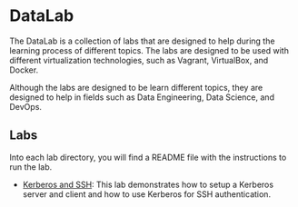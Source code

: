 # DataLab

The DataLab is a collection of labs that are designed to help during the learning process of different topics. The labs are designed to be used with different virtualization technologies, such as Vagrant, VirtualBox, and Docker.

Although the labs are designed to be learn different topics, they are designed to help in fields such as Data Engineering, Data Science, and DevOps.

## Labs

Into each lab directory, you will find a README file with the instructions to run the lab.

- [Kerberos and SSH](kerberos-ssh/README.md): This lab demonstrates how to setup a Kerberos server and client and how to use Kerberos for SSH authentication.
